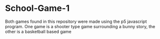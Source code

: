 # School-Game-1

Both games found in this repository were made using the p5 javascript program. One game is a shooter type game surrounding a bunny story, the other is a basketball based game
